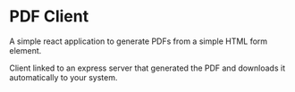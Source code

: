 # PDF Client

A simple react application to generate PDFs from a simple HTML form element.

Client linked to an express server that generated the PDF and downloads it automatically to your system.

